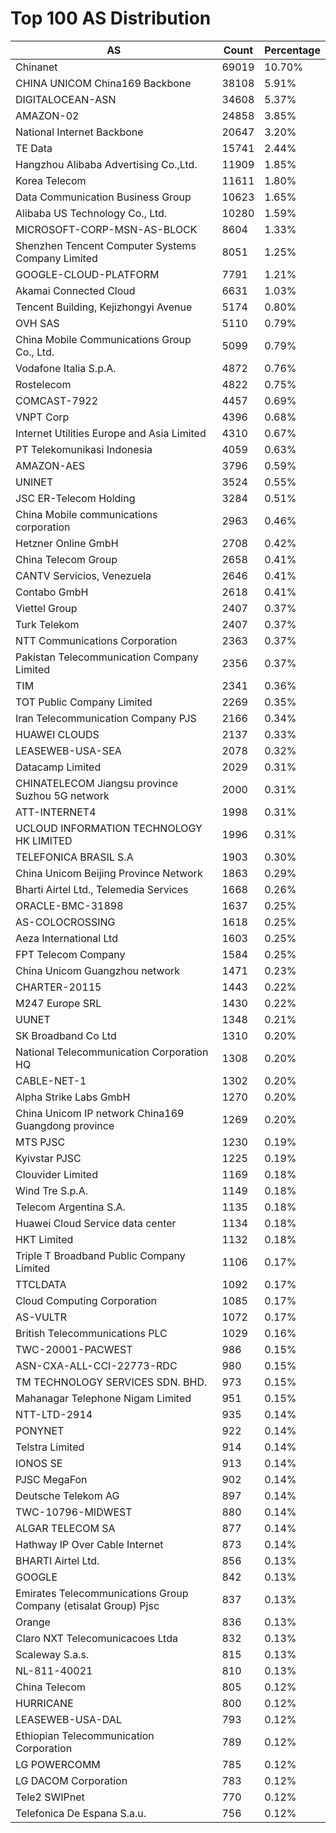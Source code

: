 # Top 100 AS Distribution
| AS | Count | Percentage |
|----|----|----|
| Chinanet | 69019 | 10.70% |
| CHINA UNICOM China169 Backbone | 38108 | 5.91% |
| DIGITALOCEAN-ASN | 34608 | 5.37% |
| AMAZON-02 | 24858 | 3.85% |
| National Internet Backbone | 20647 | 3.20% |
| TE Data | 15741 | 2.44% |
| Hangzhou Alibaba Advertising Co.,Ltd. | 11909 | 1.85% |
| Korea Telecom | 11611 | 1.80% |
| Data Communication Business Group | 10623 | 1.65% |
| Alibaba US Technology Co., Ltd. | 10280 | 1.59% |
| MICROSOFT-CORP-MSN-AS-BLOCK | 8604 | 1.33% |
| Shenzhen Tencent Computer Systems Company Limited | 8051 | 1.25% |
| GOOGLE-CLOUD-PLATFORM | 7791 | 1.21% |
| Akamai Connected Cloud | 6631 | 1.03% |
| Tencent Building, Kejizhongyi Avenue | 5174 | 0.80% |
| OVH SAS | 5110 | 0.79% |
| China Mobile Communications Group Co., Ltd. | 5099 | 0.79% |
| Vodafone Italia S.p.A. | 4872 | 0.76% |
| Rostelecom | 4822 | 0.75% |
| COMCAST-7922 | 4457 | 0.69% |
| VNPT Corp | 4396 | 0.68% |
| Internet Utilities Europe and Asia Limited | 4310 | 0.67% |
| PT Telekomunikasi Indonesia | 4059 | 0.63% |
| AMAZON-AES | 3796 | 0.59% |
| UNINET | 3524 | 0.55% |
| JSC ER-Telecom Holding | 3284 | 0.51% |
| China Mobile communications corporation | 2963 | 0.46% |
| Hetzner Online GmbH | 2708 | 0.42% |
| China Telecom Group | 2658 | 0.41% |
| CANTV Servicios, Venezuela | 2646 | 0.41% |
| Contabo GmbH | 2618 | 0.41% |
| Viettel Group | 2407 | 0.37% |
| Turk Telekom | 2407 | 0.37% |
| NTT Communications Corporation | 2363 | 0.37% |
| Pakistan Telecommunication Company Limited | 2356 | 0.37% |
| TIM | 2341 | 0.36% |
| TOT Public Company Limited | 2269 | 0.35% |
| Iran Telecommunication Company PJS | 2166 | 0.34% |
| HUAWEI CLOUDS | 2137 | 0.33% |
| LEASEWEB-USA-SEA | 2078 | 0.32% |
| Datacamp Limited | 2029 | 0.31% |
| CHINATELECOM Jiangsu province Suzhou 5G network | 2000 | 0.31% |
| ATT-INTERNET4 | 1998 | 0.31% |
| UCLOUD INFORMATION TECHNOLOGY HK LIMITED | 1996 | 0.31% |
| TELEFONICA BRASIL S.A | 1903 | 0.30% |
| China Unicom Beijing Province Network | 1863 | 0.29% |
| Bharti Airtel Ltd., Telemedia Services | 1668 | 0.26% |
| ORACLE-BMC-31898 | 1637 | 0.25% |
| AS-COLOCROSSING | 1618 | 0.25% |
| Aeza International Ltd | 1603 | 0.25% |
| FPT Telecom Company | 1584 | 0.25% |
| China Unicom Guangzhou network | 1471 | 0.23% |
| CHARTER-20115 | 1443 | 0.22% |
| M247 Europe SRL | 1430 | 0.22% |
| UUNET | 1348 | 0.21% |
| SK Broadband Co Ltd | 1310 | 0.20% |
| National Telecommunication Corporation HQ | 1308 | 0.20% |
| CABLE-NET-1 | 1302 | 0.20% |
| Alpha Strike Labs GmbH | 1270 | 0.20% |
| China Unicom IP network China169 Guangdong province | 1269 | 0.20% |
| MTS PJSC | 1230 | 0.19% |
| Kyivstar PJSC | 1225 | 0.19% |
| Clouvider Limited | 1169 | 0.18% |
| Wind Tre S.p.A. | 1149 | 0.18% |
| Telecom Argentina S.A. | 1135 | 0.18% |
| Huawei Cloud Service data center | 1134 | 0.18% |
| HKT Limited | 1132 | 0.18% |
| Triple T Broadband Public Company Limited | 1106 | 0.17% |
| TTCLDATA | 1092 | 0.17% |
| Cloud Computing Corporation | 1085 | 0.17% |
| AS-VULTR | 1072 | 0.17% |
| British Telecommunications PLC | 1029 | 0.16% |
| TWC-20001-PACWEST | 986 | 0.15% |
| ASN-CXA-ALL-CCI-22773-RDC | 980 | 0.15% |
| TM TECHNOLOGY SERVICES SDN. BHD. | 973 | 0.15% |
| Mahanagar Telephone Nigam Limited | 951 | 0.15% |
| NTT-LTD-2914 | 935 | 0.14% |
| PONYNET | 922 | 0.14% |
| Telstra Limited | 914 | 0.14% |
| IONOS SE | 913 | 0.14% |
| PJSC MegaFon | 902 | 0.14% |
| Deutsche Telekom AG | 897 | 0.14% |
| TWC-10796-MIDWEST | 880 | 0.14% |
| ALGAR TELECOM SA | 877 | 0.14% |
| Hathway IP Over Cable Internet | 873 | 0.14% |
| BHARTI Airtel Ltd. | 856 | 0.13% |
| GOOGLE | 842 | 0.13% |
| Emirates Telecommunications Group Company (etisalat Group) Pjsc | 837 | 0.13% |
| Orange | 836 | 0.13% |
| Claro NXT Telecomunicacoes Ltda | 832 | 0.13% |
| Scaleway S.a.s. | 815 | 0.13% |
| NL-811-40021 | 810 | 0.13% |
| China Telecom | 805 | 0.12% |
| HURRICANE | 800 | 0.12% |
| LEASEWEB-USA-DAL | 793 | 0.12% |
| Ethiopian Telecommunication Corporation | 789 | 0.12% |
| LG POWERCOMM | 785 | 0.12% |
| LG DACOM Corporation | 783 | 0.12% |
| Tele2 SWIPnet | 770 | 0.12% |
| Telefonica De Espana S.a.u. | 756 | 0.12% |
